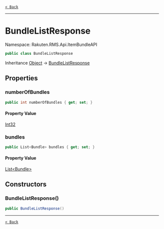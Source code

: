 [`< Back`](./)

---

# BundleListResponse

Namespace: Rakuten.RMS.Api.ItemBundleAPI

```csharp
public class BundleListResponse
```

Inheritance [Object](https://docs.microsoft.com/en-us/dotnet/api/system.object) → [BundleListResponse](./rakuten.rms.api.itembundleapi.bundlelistresponse)

## Properties

### **numberOfBundles**

```csharp
public int numberOfBundles { get; set; }
```

#### Property Value

[Int32](https://docs.microsoft.com/en-us/dotnet/api/system.int32)<br>

### **bundles**

```csharp
public List<Bundle> bundles { get; set; }
```

#### Property Value

[List&lt;Bundle&gt;](https://docs.microsoft.com/en-us/dotnet/api/system.collections.generic.list-1)<br>

## Constructors

### **BundleListResponse()**

```csharp
public BundleListResponse()
```

---

[`< Back`](./)
